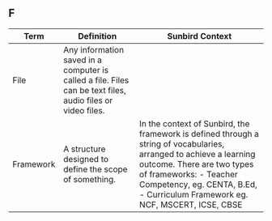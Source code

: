 ## F

Term | Definition |Sunbird Context
-----|------------|-----------------
File  |Any information saved in a computer is called a file. Files can be text files, audio files or video files.  |
Framework |A structure designed to define the scope of something.   |In the context of Sunbird, the framework is defined through a string of vocabularies, arranged to achieve a learning outcome. There are two types of frameworks: - Teacher Competency, eg. CENTA, B.Ed, - Curriculum Framework  eg. NCF, MSCERT, ICSE, CBSE |
